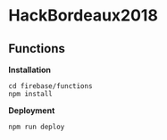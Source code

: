 # HackBordeaux2018

## Functions

**Installation**

```
cd firebase/functions
npm install
```

**Deployment**

```
npm run deploy
```
